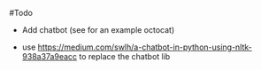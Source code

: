 #Todo

* Add chatbot (see for an example octocat)

* use https://medium.com/swlh/a-chatbot-in-python-using-nltk-938a37a9eacc to replace the chatbot lib